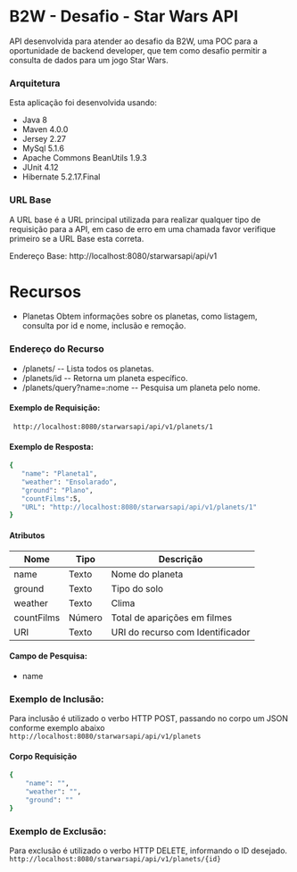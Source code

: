 B2W - Desafio - Star Wars API
==================================================

API desenvolvida para atender ao desafio da B2W, uma POC para a oportunidade de backend developer, que tem como desafio permitir a consulta de dados para um jogo Star Wars.

### Arquitetura


Esta aplicação foi desenvolvida usando:

* Java 8
* Maven 4.0.0
* Jersey 2.27
* MySql 5.1.6
* Apache Commons BeanUtils 1.9.3
* JUnit 4.12
* Hibernate 5.2.17.Final

### URL Base

A URL base é a URL principal utilizada para realizar qualquer tipo de requisição para a API, em caso de erro em uma chamada favor verifique primeiro se a URL Base esta correta.

Endereço Base:
http://localhost:8080/starwarsapi/api/v1

# Recursos

* Planetas
Obtem informações sobre os planetas, como listagem, consulta por id e nome, inclusão e remoção.

### Endereço do Recurso

  - /planets/ -- Lista todos os planetas.
  - /planets/id -- Retorna um planeta específico.
  - /planets/query?name=:nome -- Pesquisa um planeta pelo nome.
  
#### Exemplo de Requisição:
``` http://localhost:8080/starwarsapi/api/v1/planets/1```

#### Exemplo de Resposta:
```sh
{
   "name": "Planeta1",
   "weather": "Ensolarado",
   "ground": "Plano",
   "countFilms":5,
   "URL": "http://localhost:8080/starwarsapi/api/v1/planets/1"
}
```
#### Atributos
| Nome | Tipo | Descrição |
| ------ | ------ | ------- |
| name | Texto | Nome do planeta |
| ground | Texto | Tipo do solo |
| weather | Texto | Clima |
| countFilms | Número | Total de aparições em filmes |
| URI | Texto | URI do recurso com Identificador |

#### Campo de Pesquisa:
* name

### Exemplo de Inclusão:
Para inclusão é utilizado o verbo HTTP POST, passando no corpo um JSON conforme exemplo abaixo
```http://localhost:8080/starwarsapi/api/v1/planets```

#### Corpo Requisição
```sh
{
	"name": "",
	"weather": "",
	"ground": ""
}
```
### Exemplo de Exclusão:
Para exclusão é utilizado o verbo HTTP DELETE, informando o ID desejado.
```http://localhost:8080/starwarsapi/api/v1/planets/{id}```

